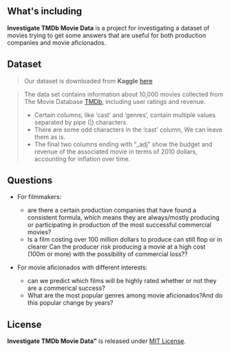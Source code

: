## What's including
**Investigate TMDb Movie Data** is a project for investigating a dataset of movies trying to get some answers that are useful for both production companies and movie aficionados.

## Dataset
 >Our dataset is downloaded from **Kaggle** [here](https://www.kaggle.com/tmdb/tmdb-movie-metadata)

 >The data set contains information about 10,000 movies collected from The Movie Database [TMDb](https://www.themoviedb.org), including user ratings and revenue.
 > -  Certain columns, like ‘cast’ and ‘genres’, contain multiple values separated by pipe (|) characters.
 > -  There are some odd characters in the ‘cast’ column, We can leave them as is.
 > -  The final two columns ending with “_adj” show the budget and revenue of the associated movie in terms of 2010 dollars, accounting for inflation over time.


## Questions

* For filmmakers: 
  * are there a certain production companies that have found a consistent formula, which means they are always/mostly producing or participating in production of the most successful commercial movies? 
  * Is a film costing over 100 million dollars to produce can still flop or in clearer Can the producer risk producing a movie at a high cost (100m or more) with the possibility of commercial loss??

* For movie aficionados with different interests: 
  * can we predict which films will be highly rated whether or not they are a commerical success?
  *  What are the most popular genres among movie aficionados?And do this popular change by years?


## License
**Investigate TMDb Movie Data"** is released under [MIT License](https://choosealicense.com/licenses/mit/).